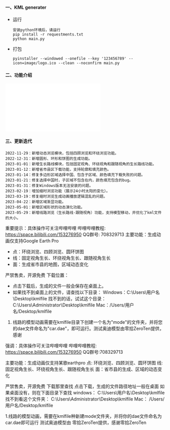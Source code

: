 #### 一、KML generater 

- 运行
    ```
    安装python环境后，请运行
    pip install -r requestments.txt
    python main.py
    ```
- 打包
	```
	pyinstaller --windowed --onefile --key '123456789' --icon=image/logo.ico --clean --noconfirm main.py
	```

#### 二、功能介绍


<iframe src="https//player.bilibili.com/player.html?aid=612801653&bvid=BV1ph4y1p7Hq&cid=1105709938&page=1" scrolling="no" border="0" frameborder="no" framespacing="0" allowfullscreen="true"> </iframe>




#### 三、更新迭代

```
2022-11-29：新增动态浏览模块，包括四顾浏览和环绕浏览功能。
2022-12-31：新增圆形、环形和饼图的生成功能。
2023-01-01：新增生长路线模块，包括固定视角、环绕视角和跟随视角的生长路线功能。
2023-01-12：新增省市县区下载功能，支持轮廓和填充颜色。
2023-01-14：修复多边形区域选择中国、包含子区域、颜色填充下载失败的问题。
2023-01-21：修复选择中国时，子区域不包含在内，颜色填充包含的bug。
2023-01-31：修复Windows版本无法安装的问题。
2023-02-19：增加缩时浏览功能（展示24小时太阳的变化）。
2023-03-19：修复缩时浏览生成动画播放逻辑混乱的问题。
2023-04-22：新增区域渐显功能。
2023-05-01：新增区域形状的动态演化功能。
2023-05-29：新增线路浏览（生长路线-跟随视角）功能，支持模型移动，并优化了kml文件的大小。
```



重要提示：具体操作可关注哔哩哔哩
哔哩哔哩教程: https://space.bilibili.com/153276950
QQ群号: 708329713
主要功能：生成动画仅支持Google Earth Pro
- 点：环绕浏览、四顾浏览、圆环饼图
- 线：固定视角生长、环绕视角生长、跟随视角生长
- 面：生成省市县的地图，区域动态变化

严禁售卖，开源免费
下载位置：
- 点击下载后，生成的文件一般会保存在桌面上。
- 如果找不到桌面上的文件，请查找以下目录：
    Windows：C:\Users\用户名\Desktop\kmlfile
             找不到的话，试试这个目录：C:\Users\Administrator\Desktop\kmlfile
    Mac：/Users/用户名/Desktop/kmlfile

1. 线路的模型动画需要在kmlfile目录下创建一个名为"mode"的文件夹，并将您的dae文件命名为"car.dae"，即可运行。测试奥迪模型由零拾ZeroTen提供，感谢



强调：具体操作可关注哔哩哔哩
哔哩哔哩教程: https://space.bilibili.com/153276950
QQ群号:708329713



主要功能：生成动画仅支持某歌earthpro
	点: 环绕浏览、四顾浏览、圆环饼图
	线: 固定视角生长、环绕视角生长、跟随视角生长
	面：省市县的生成、区域的动态变化


严禁售卖，开源免费 
下载那里查找
	点击下载，生成的文件路径地址一般在桌面
	如果桌面没有，则在下面目录下查找
	windows： C:\Users\用户名\Desktop\kmlfile
                  找不到看这个文件夹： C:\Users\Administrator\Desktop\kmlfile
	Mac：     /Users/用户名/Desktop/kmlfile



1.线路的模型动画，需要在kmlfile种新建mode文件夹，并将你的dae文件命名为car.dae即可运行
  测试奥迪模型由 零拾ZeroTen提供，感谢零拾ZeroTen














